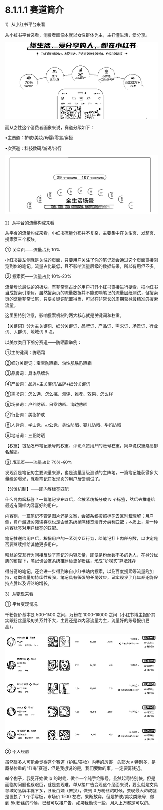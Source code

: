 # 8.1.1.1 赛道简介

1）从小红书平台来看

从小红书平台来看，消费者画像本就以女性群体为主，主打懂生活，爱分享。

![](img/945a2079491c37ff1255f32d76a03d96.png)

而从女性这个消费者画像来说，赛道分级如下：

•主赛道：护肤/美妆/母婴/零食/穿搭

•次赛道：科技数码/游戏/出行

![](img/e748e683f7fb5bd66fe888f63f252df0.png)

2）从平台的流量构成来看

从平台的流量构成来看，小红书流量分布并不复杂，主要集中在关注页、发现页、搜索页三个板块。

① 关注页——流量占比 10%

小红书最左侧就是关注的页面，只要用户关注了你的笔记就会通过这个页面直接浏览到你的笔记。流量占比最低，且不影响流量层级的数据结果，所以有用但不多。

② 搜索页——流量占比 10%-20%

流量增长最快的的板块，有非常高占比的用户打开小红书直接进行搜索，把小红书当成搜索引擎用。虽然搜索页的流量数据并不能影响笔记的流量层级测试，但搜索页的流量非常长尾，只要关键词配置得当，可以在非常长的周期获得最精准的搜索流量。

这里要特别注意，影响搜索机制的两大核心就是关键词和权重。

【关键词】分为主关键词、细分关键词、品牌词、产品词、需求词、场景词、行业词、人群词、地域词 9 项。

以美妆类目下细分赛道——防晒霜举例：

①主关键词：防晒霜

②细分关键词：宝宝防晒霜、油性肌肤防晒霜

③品牌词：具体品牌名

④产品词：品牌+主关键词/品牌+细分关键词

⑤需求词：怎么选、怎么挑、测评、推荐、效果、怎么样

⑥场景词：户外防晒、日常防晒、海边防晒

⑦行业词：美妆护肤

⑧人群词：学生党、办公党、男性防晒、婴儿防晒、孕妈防晒

⑨地域词：三亚防晒

【权重】包括发布笔记账号的权重、评论点赞用户的账号权重，简单说权重越高排名越高。

③ 发现页——流量占比 70%-80%

发现页是笔记的主要流量来源，也是流量层级测试的主阵地，一篇笔记能获得多大量级的曝光，就看笔记在发现页的用户反馈测试了。

【分发机制】——即内容标签匹配

什么是内容标签？一篇笔记发布以后，会被系统拆分成 N 个标签，然后去推送给最近有同样内容喜好的用户。

内容侧，一篇笔记不管是图片还是文案，会被系统按照标签去区别和理解；用户侧，用户最近的阅读喜欢也是会被系统按照标签进行分类和匹配；本质上，是一种内容标签对用户标签的匹配。

笔记推送给用户后，根据用户的一系列交互行为，给笔记打上内部分数，以决定是否要继续推给其他更多用户。

粉丝的交互行为间接反映了笔记的内容质量，即便是粉丝数不多的达人，在得分优质的前提下，笔记也会被系统推荐给更多粉丝，形成“阶梯式”算法推荐

得分高的笔记，还会进一步得到来自小红书站内搜索，以及百度搜索等流量的加持，这类流量的持续性很强，笔记具有很强的长尾效应，可实现发了几年都还能保持点赞以及评论的增长。

3）从变现来看

① 平台变现情况

千粉报价基本是 500-1500 之间，万粉在 1000-10000 之间（小红书博主报价其实跟粉丝量级的关系并不大，主要还是以内容流量为主，流量好的账号报价更高）。

![](img/a82eace653bcaec546b7e820fb2c4030.png)

② 个人经验

虽然很多人可能会觉得这个赛道（护肤/美妆）内卷的厉害，头部大 v 特别多，是厮杀惨重的“红海”赛道，但是我想说的是，我们要做的事，一定要离钱近。

举个例子，我更开始做 ip 的时候，做个一个纯手绘账号，虽然起号特别快，但是面临的问题也很艰巨，就是变现难。单从接广告变现这个层面来说，要么就是文具领域的品牌本就不多，且爱白嫖（置换），做到 3 万粉丝的时候，变现最大的成就是置换了 1 个手写板，市场价 1500 左右。果断放弃。但是护肤/美妆类账号，做到 5k 粉丝的时候，已经可以接广告，如果我勤快一些，月入上万都是可以的。